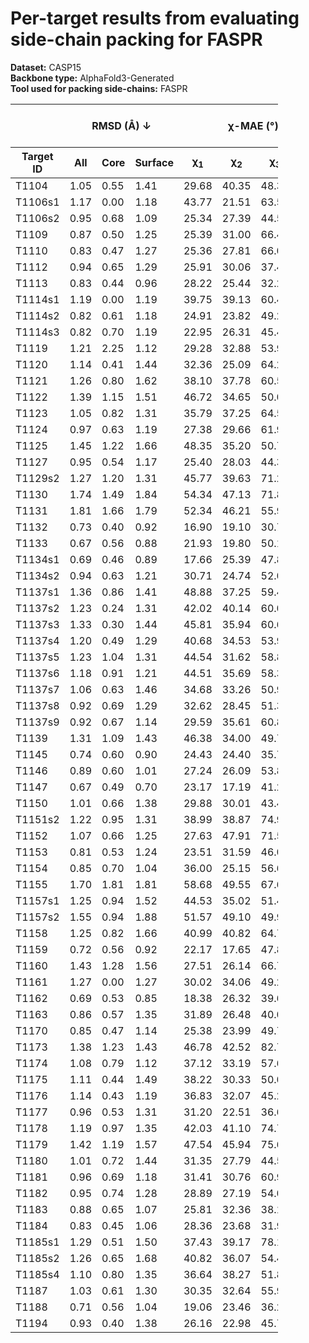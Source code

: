 # Per-target results from evaluating side-chain packing for FASPR

**Dataset:** CASP15  
**Backbone type:** AlphaFold3-Generated  
**Tool used for packing side-chains:** FASPR  
<table style="width:85%;">
  <thead>
    <tr>
      <th></th>
      <th colspan="3"><strong>RMSD (Å) ↓</strong></th>
      <th colspan="4"><strong>&chi;-MAE (°) ↓</strong></th>
      <th><strong>RR (%) ↑</strong></th>
      <th colspan="3"><strong>Steric Clashes (#) ↓</strong></th>
    </tr>
    <tr>
      <th><strong>Target ID</strong></th>
      <th><strong>All</strong></th>
      <th><strong>Core</strong></th>
      <th><strong>Surface</strong></th>
      <th>&chi;<sub>1</sub></th>
      <th>&chi;<sub>2</sub></th>
      <th>&chi;<sub>3</sub></th>
      <th>&chi;<sub>4</sub></th>
      <th>&chi;<sub>1-4</sub></th>
      <th>100%</th>
      <th>90%</th>
      <th>80%</th>
    </tr>
  </thead>
  <tbody>
    <tr>
      <td>T1104</td>
      <td>1.05</td>
      <td>0.55</td>
      <td>1.41</td>
      <td>29.68</td>
      <td>40.35</td>
      <td>48.34</td>
      <td>59.04</td>
      <td>49.5</td>
      <td>68.0</td>
      <td>12.0</td>
      <td>3.0</td>
    </tr>
    <tr>
      <td>T1106s1</td>
      <td>1.17</td>
      <td>0.00</td>
      <td>1.18</td>
      <td>43.77</td>
      <td>21.51</td>
      <td>63.51</td>
      <td>36.70</td>
      <td>56.5</td>
      <td>14.0</td>
      <td>5.0</td>
      <td>0.0</td>
    </tr>
    <tr>
      <td>T1106s2</td>
      <td>0.95</td>
      <td>0.68</td>
      <td>1.09</td>
      <td>25.34</td>
      <td>27.39</td>
      <td>44.51</td>
      <td>58.28</td>
      <td>54.3</td>
      <td>37.0</td>
      <td>8.0</td>
      <td>0.0</td>
    </tr>
    <tr>
      <td>T1109</td>
      <td>0.87</td>
      <td>0.50</td>
      <td>1.25</td>
      <td>25.39</td>
      <td>31.00</td>
      <td>66.44</td>
      <td>35.38</td>
      <td>63.7</td>
      <td>94.0</td>
      <td>14.0</td>
      <td>2.0</td>
    </tr>
    <tr>
      <td>T1110</td>
      <td>0.83</td>
      <td>0.47</td>
      <td>1.27</td>
      <td>25.36</td>
      <td>27.81</td>
      <td>66.02</td>
      <td>26.89</td>
      <td>65.1</td>
      <td>93.0</td>
      <td>16.0</td>
      <td>2.0</td>
    </tr>
    <tr>
      <td>T1112</td>
      <td>0.94</td>
      <td>0.65</td>
      <td>1.29</td>
      <td>25.91</td>
      <td>30.06</td>
      <td>37.47</td>
      <td>61.50</td>
      <td>55.4</td>
      <td>183.0</td>
      <td>33.0</td>
      <td>5.0</td>
    </tr>
    <tr>
      <td>T1113</td>
      <td>0.83</td>
      <td>0.44</td>
      <td>0.96</td>
      <td>28.22</td>
      <td>25.44</td>
      <td>32.25</td>
      <td>8.49</td>
      <td>61.3</td>
      <td>80.0</td>
      <td>14.0</td>
      <td>2.0</td>
    </tr>
    <tr>
      <td>T1114s1</td>
      <td>1.19</td>
      <td>0.00</td>
      <td>1.19</td>
      <td>39.75</td>
      <td>39.13</td>
      <td>60.45</td>
      <td>48.37</td>
      <td>45.2</td>
      <td>23.0</td>
      <td>0.0</td>
      <td>0.0</td>
    </tr>
    <tr>
      <td>T1114s2</td>
      <td>0.82</td>
      <td>0.61</td>
      <td>1.18</td>
      <td>24.91</td>
      <td>23.82</td>
      <td>49.23</td>
      <td>70.21</td>
      <td>58.6</td>
      <td>181.0</td>
      <td>44.0</td>
      <td>11.0</td>
    </tr>
    <tr>
      <td>T1114s3</td>
      <td>0.82</td>
      <td>0.70</td>
      <td>1.19</td>
      <td>22.95</td>
      <td>26.31</td>
      <td>45.41</td>
      <td>80.29</td>
      <td>59.9</td>
      <td>355.0</td>
      <td>104.0</td>
      <td>26.0</td>
    </tr>
    <tr>
      <td>T1119</td>
      <td>1.21</td>
      <td>2.25</td>
      <td>1.12</td>
      <td>29.28</td>
      <td>32.88</td>
      <td>53.92</td>
      <td>70.60</td>
      <td>42.5</td>
      <td>7.0</td>
      <td>0.0</td>
      <td>0.0</td>
    </tr>
    <tr>
      <td>T1120</td>
      <td>1.14</td>
      <td>0.41</td>
      <td>1.44</td>
      <td>32.36</td>
      <td>25.09</td>
      <td>64.25</td>
      <td>79.80</td>
      <td>48.5</td>
      <td>57.0</td>
      <td>10.0</td>
      <td>1.0</td>
    </tr>
    <tr>
      <td>T1121</td>
      <td>1.26</td>
      <td>0.80</td>
      <td>1.62</td>
      <td>38.10</td>
      <td>37.78</td>
      <td>60.59</td>
      <td>74.04</td>
      <td>43.0</td>
      <td>145.0</td>
      <td>22.0</td>
      <td>4.0</td>
    </tr>
    <tr>
      <td>T1122</td>
      <td>1.39</td>
      <td>1.15</td>
      <td>1.51</td>
      <td>46.72</td>
      <td>34.65</td>
      <td>50.08</td>
      <td>62.18</td>
      <td>42.1</td>
      <td>70.0</td>
      <td>16.0</td>
      <td>4.0</td>
    </tr>
    <tr>
      <td>T1123</td>
      <td>1.05</td>
      <td>0.82</td>
      <td>1.31</td>
      <td>35.79</td>
      <td>37.25</td>
      <td>64.57</td>
      <td>52.42</td>
      <td>48.1</td>
      <td>137.0</td>
      <td>35.0</td>
      <td>10.0</td>
    </tr>
    <tr>
      <td>T1124</td>
      <td>0.97</td>
      <td>0.63</td>
      <td>1.19</td>
      <td>27.38</td>
      <td>29.66</td>
      <td>61.93</td>
      <td>83.96</td>
      <td>59.2</td>
      <td>163.0</td>
      <td>35.0</td>
      <td>5.0</td>
    </tr>
    <tr>
      <td>T1125</td>
      <td>1.45</td>
      <td>1.22</td>
      <td>1.66</td>
      <td>48.35</td>
      <td>35.20</td>
      <td>50.75</td>
      <td>60.42</td>
      <td>30.1</td>
      <td>299.0</td>
      <td>67.0</td>
      <td>16.0</td>
    </tr>
    <tr>
      <td>T1127</td>
      <td>0.95</td>
      <td>0.54</td>
      <td>1.17</td>
      <td>25.40</td>
      <td>28.03</td>
      <td>44.37</td>
      <td>69.50</td>
      <td>59.7</td>
      <td>103.0</td>
      <td>27.0</td>
      <td>6.0</td>
    </tr>
    <tr>
      <td>T1129s2</td>
      <td>1.27</td>
      <td>1.20</td>
      <td>1.31</td>
      <td>45.77</td>
      <td>39.63</td>
      <td>71.24</td>
      <td>69.96</td>
      <td>40.2</td>
      <td>367.0</td>
      <td>96.0</td>
      <td>26.0</td>
    </tr>
    <tr>
      <td>T1130</td>
      <td>1.74</td>
      <td>1.49</td>
      <td>1.84</td>
      <td>54.34</td>
      <td>47.13</td>
      <td>71.88</td>
      <td>75.27</td>
      <td>31.1</td>
      <td>46.0</td>
      <td>13.0</td>
      <td>1.0</td>
    </tr>
    <tr>
      <td>T1131</td>
      <td>1.81</td>
      <td>1.66</td>
      <td>1.79</td>
      <td>52.34</td>
      <td>46.21</td>
      <td>55.97</td>
      <td>46.54</td>
      <td>30.1</td>
      <td>53.0</td>
      <td>4.0</td>
      <td>0.0</td>
    </tr>
    <tr>
      <td>T1132</td>
      <td>0.73</td>
      <td>0.40</td>
      <td>0.92</td>
      <td>16.90</td>
      <td>19.10</td>
      <td>30.71</td>
      <td>42.06</td>
      <td>67.1</td>
      <td>46.0</td>
      <td>9.0</td>
      <td>2.0</td>
    </tr>
    <tr>
      <td>T1133</td>
      <td>0.67</td>
      <td>0.56</td>
      <td>0.88</td>
      <td>21.93</td>
      <td>19.80</td>
      <td>50.16</td>
      <td>55.64</td>
      <td>66.1</td>
      <td>213.0</td>
      <td>39.0</td>
      <td>7.0</td>
    </tr>
    <tr>
      <td>T1134s1</td>
      <td>0.69</td>
      <td>0.46</td>
      <td>0.89</td>
      <td>17.66</td>
      <td>25.39</td>
      <td>47.83</td>
      <td>56.29</td>
      <td>59.2</td>
      <td>83.0</td>
      <td>22.0</td>
      <td>4.0</td>
    </tr>
    <tr>
      <td>T1134s2</td>
      <td>0.94</td>
      <td>0.63</td>
      <td>1.21</td>
      <td>30.71</td>
      <td>24.74</td>
      <td>52.03</td>
      <td>48.61</td>
      <td>53.9</td>
      <td>125.0</td>
      <td>27.0</td>
      <td>9.0</td>
    </tr>
    <tr>
      <td>T1137s1</td>
      <td>1.36</td>
      <td>0.86</td>
      <td>1.41</td>
      <td>48.88</td>
      <td>37.25</td>
      <td>59.46</td>
      <td>72.96</td>
      <td>40.4</td>
      <td>120.0</td>
      <td>28.0</td>
      <td>6.0</td>
    </tr>
    <tr>
      <td>T1137s2</td>
      <td>1.23</td>
      <td>0.24</td>
      <td>1.31</td>
      <td>42.02</td>
      <td>40.14</td>
      <td>60.02</td>
      <td>63.58</td>
      <td>45.2</td>
      <td>88.0</td>
      <td>16.0</td>
      <td>5.0</td>
    </tr>
    <tr>
      <td>T1137s3</td>
      <td>1.33</td>
      <td>0.30</td>
      <td>1.44</td>
      <td>45.81</td>
      <td>35.94</td>
      <td>60.68</td>
      <td>61.75</td>
      <td>39.2</td>
      <td>75.0</td>
      <td>10.0</td>
      <td>2.0</td>
    </tr>
    <tr>
      <td>T1137s4</td>
      <td>1.20</td>
      <td>0.49</td>
      <td>1.29</td>
      <td>40.68</td>
      <td>34.53</td>
      <td>53.95</td>
      <td>71.05</td>
      <td>42.5</td>
      <td>142.0</td>
      <td>36.0</td>
      <td>7.0</td>
    </tr>
    <tr>
      <td>T1137s5</td>
      <td>1.23</td>
      <td>1.04</td>
      <td>1.31</td>
      <td>44.54</td>
      <td>31.62</td>
      <td>58.86</td>
      <td>53.53</td>
      <td>43.2</td>
      <td>74.0</td>
      <td>12.0</td>
      <td>2.0</td>
    </tr>
    <tr>
      <td>T1137s6</td>
      <td>1.18</td>
      <td>0.91</td>
      <td>1.21</td>
      <td>44.51</td>
      <td>35.69</td>
      <td>58.32</td>
      <td>72.09</td>
      <td>41.8</td>
      <td>102.0</td>
      <td>22.0</td>
      <td>5.0</td>
    </tr>
    <tr>
      <td>T1137s7</td>
      <td>1.06</td>
      <td>0.63</td>
      <td>1.46</td>
      <td>34.68</td>
      <td>33.26</td>
      <td>50.99</td>
      <td>68.69</td>
      <td>43.5</td>
      <td>127.0</td>
      <td>30.0</td>
      <td>7.0</td>
    </tr>
    <tr>
      <td>T1137s8</td>
      <td>0.92</td>
      <td>0.69</td>
      <td>1.29</td>
      <td>32.62</td>
      <td>28.45</td>
      <td>51.33</td>
      <td>76.16</td>
      <td>54.4</td>
      <td>80.0</td>
      <td>9.0</td>
      <td>3.0</td>
    </tr>
    <tr>
      <td>T1137s9</td>
      <td>0.92</td>
      <td>0.67</td>
      <td>1.14</td>
      <td>29.59</td>
      <td>35.61</td>
      <td>60.87</td>
      <td>106.93</td>
      <td>53.9</td>
      <td>87.0</td>
      <td>16.0</td>
      <td>0.0</td>
    </tr>
    <tr>
      <td>T1139</td>
      <td>1.31</td>
      <td>1.09</td>
      <td>1.43</td>
      <td>46.38</td>
      <td>34.00</td>
      <td>49.78</td>
      <td>38.43</td>
      <td>34.1</td>
      <td>156.0</td>
      <td>35.0</td>
      <td>15.0</td>
    </tr>
    <tr>
      <td>T1145</td>
      <td>0.74</td>
      <td>0.60</td>
      <td>0.90</td>
      <td>24.43</td>
      <td>24.40</td>
      <td>35.76</td>
      <td>62.56</td>
      <td>55.9</td>
      <td>375.0</td>
      <td>80.0</td>
      <td>22.0</td>
    </tr>
    <tr>
      <td>T1146</td>
      <td>0.89</td>
      <td>0.60</td>
      <td>1.01</td>
      <td>27.24</td>
      <td>26.09</td>
      <td>53.82</td>
      <td>51.72</td>
      <td>56.2</td>
      <td>142.0</td>
      <td>30.0</td>
      <td>3.0</td>
    </tr>
    <tr>
      <td>T1147</td>
      <td>0.67</td>
      <td>0.49</td>
      <td>0.70</td>
      <td>23.17</td>
      <td>17.19</td>
      <td>41.24</td>
      <td>54.66</td>
      <td>67.1</td>
      <td>22.0</td>
      <td>6.0</td>
      <td>1.0</td>
    </tr>
    <tr>
      <td>T1150</td>
      <td>1.01</td>
      <td>0.66</td>
      <td>1.38</td>
      <td>29.88</td>
      <td>30.01</td>
      <td>43.41</td>
      <td>68.47</td>
      <td>53.9</td>
      <td>181.0</td>
      <td>37.0</td>
      <td>9.0</td>
    </tr>
    <tr>
      <td>T1151s2</td>
      <td>1.22</td>
      <td>0.95</td>
      <td>1.31</td>
      <td>38.99</td>
      <td>38.87</td>
      <td>74.97</td>
      <td>61.92</td>
      <td>43.9</td>
      <td>44.0</td>
      <td>14.0</td>
      <td>8.0</td>
    </tr>
    <tr>
      <td>T1152</td>
      <td>1.07</td>
      <td>0.66</td>
      <td>1.25</td>
      <td>27.63</td>
      <td>47.91</td>
      <td>71.53</td>
      <td>60.13</td>
      <td>47.5</td>
      <td>12.0</td>
      <td>1.0</td>
      <td>0.0</td>
    </tr>
    <tr>
      <td>T1153</td>
      <td>0.81</td>
      <td>0.53</td>
      <td>1.24</td>
      <td>23.51</td>
      <td>31.59</td>
      <td>46.07</td>
      <td>56.75</td>
      <td>62.8</td>
      <td>131.0</td>
      <td>30.0</td>
      <td>12.0</td>
    </tr>
    <tr>
      <td>T1154</td>
      <td>0.85</td>
      <td>0.70</td>
      <td>1.04</td>
      <td>36.00</td>
      <td>25.15</td>
      <td>56.62</td>
      <td>35.73</td>
      <td>57.3</td>
      <td>484.0</td>
      <td>102.0</td>
      <td>24.0</td>
    </tr>
    <tr>
      <td>T1155</td>
      <td>1.70</td>
      <td>1.81</td>
      <td>1.81</td>
      <td>58.68</td>
      <td>49.55</td>
      <td>67.60</td>
      <td>69.64</td>
      <td>21.3</td>
      <td>39.0</td>
      <td>8.0</td>
      <td>1.0</td>
    </tr>
    <tr>
      <td>T1157s1</td>
      <td>1.25</td>
      <td>0.94</td>
      <td>1.52</td>
      <td>44.53</td>
      <td>35.02</td>
      <td>51.41</td>
      <td>58.87</td>
      <td>41.9</td>
      <td>481.0</td>
      <td>107.0</td>
      <td>29.0</td>
    </tr>
    <tr>
      <td>T1157s2</td>
      <td>1.55</td>
      <td>0.94</td>
      <td>1.88</td>
      <td>51.57</td>
      <td>49.10</td>
      <td>49.98</td>
      <td>48.48</td>
      <td>32.3</td>
      <td>190.0</td>
      <td>40.0</td>
      <td>8.0</td>
    </tr>
    <tr>
      <td>T1158</td>
      <td>1.25</td>
      <td>0.82</td>
      <td>1.66</td>
      <td>40.99</td>
      <td>40.82</td>
      <td>64.79</td>
      <td>78.15</td>
      <td>33.4</td>
      <td>563.0</td>
      <td>120.0</td>
      <td>20.0</td>
    </tr>
    <tr>
      <td>T1159</td>
      <td>0.72</td>
      <td>0.56</td>
      <td>0.92</td>
      <td>22.17</td>
      <td>17.65</td>
      <td>47.80</td>
      <td>54.69</td>
      <td>67.7</td>
      <td>69.0</td>
      <td>22.0</td>
      <td>8.0</td>
    </tr>
    <tr>
      <td>T1160</td>
      <td>1.43</td>
      <td>1.28</td>
      <td>1.56</td>
      <td>27.51</td>
      <td>26.14</td>
      <td>66.73</td>
      <td>72.60</td>
      <td>42.9</td>
      <td>2.0</td>
      <td>1.0</td>
      <td>0.0</td>
    </tr>
    <tr>
      <td>T1161</td>
      <td>1.27</td>
      <td>0.00</td>
      <td>1.27</td>
      <td>30.02</td>
      <td>34.06</td>
      <td>49.28</td>
      <td>53.26</td>
      <td>48.6</td>
      <td>5.0</td>
      <td>0.0</td>
      <td>0.0</td>
    </tr>
    <tr>
      <td>T1162</td>
      <td>0.69</td>
      <td>0.53</td>
      <td>0.85</td>
      <td>18.38</td>
      <td>26.32</td>
      <td>39.61</td>
      <td>46.84</td>
      <td>65.0</td>
      <td>59.0</td>
      <td>20.0</td>
      <td>5.0</td>
    </tr>
    <tr>
      <td>T1163</td>
      <td>0.86</td>
      <td>0.57</td>
      <td>1.35</td>
      <td>31.89</td>
      <td>26.48</td>
      <td>40.08</td>
      <td>43.03</td>
      <td>58.0</td>
      <td>62.0</td>
      <td>15.0</td>
      <td>6.0</td>
    </tr>
    <tr>
      <td>T1170</td>
      <td>0.85</td>
      <td>0.47</td>
      <td>1.14</td>
      <td>25.38</td>
      <td>23.99</td>
      <td>49.73</td>
      <td>61.13</td>
      <td>60.2</td>
      <td>106.0</td>
      <td>18.0</td>
      <td>2.0</td>
    </tr>
    <tr>
      <td>T1173</td>
      <td>1.38</td>
      <td>1.23</td>
      <td>1.43</td>
      <td>46.78</td>
      <td>42.52</td>
      <td>82.74</td>
      <td>80.20</td>
      <td>37.0</td>
      <td>77.0</td>
      <td>15.0</td>
      <td>7.0</td>
    </tr>
    <tr>
      <td>T1174</td>
      <td>1.08</td>
      <td>0.79</td>
      <td>1.12</td>
      <td>37.12</td>
      <td>33.19</td>
      <td>57.69</td>
      <td>53.85</td>
      <td>51.9</td>
      <td>94.0</td>
      <td>26.0</td>
      <td>7.0</td>
    </tr>
    <tr>
      <td>T1175</td>
      <td>1.11</td>
      <td>0.44</td>
      <td>1.49</td>
      <td>38.22</td>
      <td>30.33</td>
      <td>50.02</td>
      <td>75.09</td>
      <td>53.6</td>
      <td>107.0</td>
      <td>25.0</td>
      <td>8.0</td>
    </tr>
    <tr>
      <td>T1176</td>
      <td>1.14</td>
      <td>0.43</td>
      <td>1.19</td>
      <td>36.83</td>
      <td>32.07</td>
      <td>45.23</td>
      <td>39.62</td>
      <td>46.3</td>
      <td>82.0</td>
      <td>16.0</td>
      <td>5.0</td>
    </tr>
    <tr>
      <td>T1177</td>
      <td>0.96</td>
      <td>0.53</td>
      <td>1.31</td>
      <td>31.20</td>
      <td>22.51</td>
      <td>36.63</td>
      <td>41.12</td>
      <td>58.1</td>
      <td>110.0</td>
      <td>27.0</td>
      <td>3.0</td>
    </tr>
    <tr>
      <td>T1178</td>
      <td>1.19</td>
      <td>0.97</td>
      <td>1.35</td>
      <td>42.03</td>
      <td>41.10</td>
      <td>74.70</td>
      <td>67.18</td>
      <td>37.4</td>
      <td>140.0</td>
      <td>25.0</td>
      <td>7.0</td>
    </tr>
    <tr>
      <td>T1179</td>
      <td>1.42</td>
      <td>1.19</td>
      <td>1.57</td>
      <td>47.54</td>
      <td>45.94</td>
      <td>75.66</td>
      <td>59.84</td>
      <td>42.4</td>
      <td>206.0</td>
      <td>69.0</td>
      <td>18.0</td>
    </tr>
    <tr>
      <td>T1180</td>
      <td>1.01</td>
      <td>0.72</td>
      <td>1.44</td>
      <td>31.35</td>
      <td>27.79</td>
      <td>44.52</td>
      <td>66.07</td>
      <td>51.9</td>
      <td>162.0</td>
      <td>24.0</td>
      <td>2.0</td>
    </tr>
    <tr>
      <td>T1181</td>
      <td>0.96</td>
      <td>0.69</td>
      <td>1.18</td>
      <td>31.41</td>
      <td>30.76</td>
      <td>60.91</td>
      <td>69.54</td>
      <td>52.8</td>
      <td>298.0</td>
      <td>46.0</td>
      <td>9.0</td>
    </tr>
    <tr>
      <td>T1182</td>
      <td>0.95</td>
      <td>0.74</td>
      <td>1.28</td>
      <td>28.89</td>
      <td>27.19</td>
      <td>54.09</td>
      <td>70.29</td>
      <td>49.0</td>
      <td>320.0</td>
      <td>69.0</td>
      <td>18.0</td>
    </tr>
    <tr>
      <td>T1183</td>
      <td>0.88</td>
      <td>0.65</td>
      <td>1.07</td>
      <td>25.81</td>
      <td>32.36</td>
      <td>38.19</td>
      <td>48.39</td>
      <td>60.0</td>
      <td>94.0</td>
      <td>18.0</td>
      <td>9.0</td>
    </tr>
    <tr>
      <td>T1184</td>
      <td>0.83</td>
      <td>0.45</td>
      <td>1.06</td>
      <td>28.36</td>
      <td>23.68</td>
      <td>31.91</td>
      <td>86.65</td>
      <td>60.2</td>
      <td>41.0</td>
      <td>4.0</td>
      <td>0.0</td>
    </tr>
    <tr>
      <td>T1185s1</td>
      <td>1.29</td>
      <td>0.51</td>
      <td>1.50</td>
      <td>37.43</td>
      <td>39.17</td>
      <td>78.18</td>
      <td>56.59</td>
      <td>40.3</td>
      <td>21.0</td>
      <td>4.0</td>
      <td>2.0</td>
    </tr>
    <tr>
      <td>T1185s2</td>
      <td>1.26</td>
      <td>0.65</td>
      <td>1.68</td>
      <td>40.82</td>
      <td>36.07</td>
      <td>54.44</td>
      <td>59.17</td>
      <td>37.8</td>
      <td>116.0</td>
      <td>16.0</td>
      <td>2.0</td>
    </tr>
    <tr>
      <td>T1185s4</td>
      <td>1.10</td>
      <td>0.80</td>
      <td>1.35</td>
      <td>36.64</td>
      <td>38.27</td>
      <td>51.81</td>
      <td>86.20</td>
      <td>39.6</td>
      <td>121.0</td>
      <td>23.0</td>
      <td>3.0</td>
    </tr>
    <tr>
      <td>T1187</td>
      <td>1.03</td>
      <td>0.61</td>
      <td>1.30</td>
      <td>30.35</td>
      <td>32.64</td>
      <td>55.98</td>
      <td>48.36</td>
      <td>48.6</td>
      <td>68.0</td>
      <td>17.0</td>
      <td>4.0</td>
    </tr>
    <tr>
      <td>T1188</td>
      <td>0.71</td>
      <td>0.56</td>
      <td>1.04</td>
      <td>19.06</td>
      <td>23.46</td>
      <td>36.29</td>
      <td>53.21</td>
      <td>60.0</td>
      <td>286.0</td>
      <td>57.0</td>
      <td>8.0</td>
    </tr>
    <tr>
      <td>T1194</td>
      <td>0.93</td>
      <td>0.40</td>
      <td>1.38</td>
      <td>26.16</td>
      <td>22.98</td>
      <td>45.74</td>
      <td>54.65</td>
      <td>53.9</td>
      <td>55.0</td>
      <td>13.0</td>
      <td>1.0</td>
    </tr>
  </tbody>
</table>